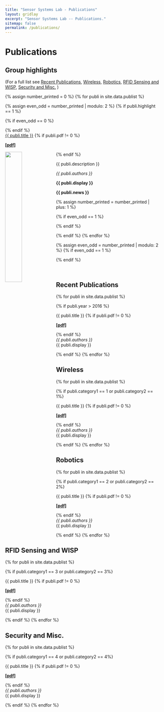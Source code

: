 ```yaml
---
title: "Sensor Systems Lab - Publications"
layout: gridlay
excerpt: "Sensor Systems Lab -- Publications."
sitemap: false
permalink: /publications/
---
```



# Publications

## Group highlights

(For a full list see [Recent Publications](#recent=publications), [Wireless](#wireless), [Robotics](#robotics), [RFID Sensing and WISP](#rfid-sensing-and-wisp), [Security and Misc.](#security-and-misc.)  )

{% assign number_printed = 0 %}
{% for publi in site.data.publist %}

{% assign even_odd = number_printed | modulo: 2 %}
{% if publi.highlight == 1 %}

{% if even_odd == 0 %}
<div class="row">
{% endif %}

<div class="col-sm-6 clearfix">
 <div class="well">
  <pubtit><a href="{{ publi.url }}">{{ publi.title }}</a></pubtit>
  {% if publi.pdf != 0 %}
  <p><strong><a href="{{ site.url }}{{ site.baseurl }}/downloads/{{ publi.pdf }}">[pdf]</a></strong></p>
  {% endif %}
  <img src="{{ site.url }}{{ site.baseurl }}/images/pubpic/{{ publi.image }}" class="img-responsive" width="33%" style="float: left" />
  <p>{{ publi.description }}</p>
  <p><em>{{ publi.authors }}</em></p>
  <p><strong>{{ publi.display }}</strong></p>
  <p class="text-danger"><strong> {{ publi.news }}</strong></p>
 </div>
</div>

{% assign number_printed = number_printed | plus: 1 %}

{% if even_odd == 1 %}
</div>
{% endif %}

{% endif %}
{% endfor %}

{% assign even_odd = number_printed | modulo: 2 %}
{% if even_odd == 1 %}
</div>
{% endif %}

<p> &nbsp; </p>


## Recent Publications

{% for publi in site.data.publist %}

{% if publi.year > 2016 %}

  {{ publi.title }} 
  {% if publi.pdf != 0 %}
  <p><strong><a href="{{ site.url }}{{ site.baseurl }}/downloads/{{ publi.pdf }}">[pdf]</a></strong></p>
  {% endif %}<br />
  <em>{{ publi.authors }} </em><br />{{ publi.display }}

{% endif %}
{% endfor %}

## Wireless
{% for publi in site.data.publist %}

{% if publi.category1 == 1  or publi.category2 == 1%}

  {{ publi.title }} 
  {% if publi.pdf != 0 %}
  <p><strong><a href="{{ site.url }}{{ site.baseurl }}/downloads/{{ publi.pdf }}">[pdf]</a></strong></p>
  {% endif %}<br />
  <em>{{ publi.authors }} </em><br />{{ publi.display }}

{% endif %}
{% endfor %}

## Robotics
{% for publi in site.data.publist %}

{% if publi.category1 == 2 or publi.category2 == 2%}

  {{ publi.title }} 
  {% if publi.pdf != 0 %}
  <p><strong><a href="{{ site.url }}{{ site.baseurl }}/downloads/{{ publi.pdf }}">[pdf]</a></strong></p>
  {% endif %}<br />
  <em>{{ publi.authors }} </em><br />{{ publi.display }}

{% endif %}
{% endfor %}

## RFID Sensing and WISP
{% for publi in site.data.publist %}

{% if publi.category1 == 3  or publi.category2 == 3%}

  {{ publi.title }} 
  {% if publi.pdf != 0 %}
  <p><strong><a href="{{ site.url }}{{ site.baseurl }}/downloads/{{ publi.pdf }}">[pdf]</a></strong></p>
  {% endif %}<br />
  <em>{{ publi.authors }} </em><br />{{ publi.display }}

{% endif %}
{% endfor %}

## Security and Misc.
{% for publi in site.data.publist %}

{% if publi.category1 == 4  or publi.category2 == 4%}

  {{ publi.title }} 
  {% if publi.pdf != 0 %}
  <p><strong><a href="{{ site.url }}{{ site.baseurl }}/downloads/{{ publi.pdf }}">[pdf]</a></strong></p>
  {% endif %}<br />
  <em>{{ publi.authors }} </em><br />{{ publi.display }}

{% endif %}
{% endfor %}